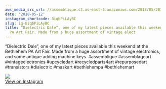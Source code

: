 ```yaml
---
aws_media_src_url: //assemblique.s3.us-east-2.amazonaws.com/2018/05/2018-05-12_03-49-48_UTC.jpg
date: '2018-05-12'
instagram_shortcode: BiqbPiLAyBC
slug: ig-BiqbPiLAyBC
title: “Dielectric Dale”, one of my latest pieces available this weekend at the Bethlehem
  PA Art Fair. Made from a huge assortment of vintage elect
---
```


“Dielectric Dale”, one of my latest pieces available this weekend at the Bethlehem PA Art Fair. Made from a huge assortment of vintage electronics, and some antique adding machine keys. #assemblique #assemblageart #vintageelectronics #upcycledart #recycledparts4art #repurposedart #transistors #dialectric #maskart #bethlehempa #bethlehemart 

![](//assemblique.s3.us-east-2.amazonaws.com/2018/05/2018-05-12_03-49-48_UTC.jpg)   
[View on Instagram](https://www.instagram.com/p/BiqbPiLAyBC/)